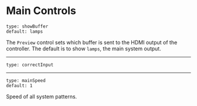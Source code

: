 # Main Controls


``` control
type: showBuffer
default: lamps
```

The `Preview` control sets which buffer is sent to the HDMI output of the controller. The default is to show `lamps`, the main system output. 

---

``` control
type: correctInput
```

---


``` control
type: mainSpeed
default: 1
```

Speed of all system patterns.





